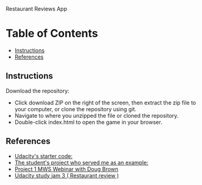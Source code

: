 Restaurant Reviews App


# Table of Contents

* [Instructions](#instructions)
* [References](#references)

## Instructions

Download the repository:

* Click download ZIP on the right of the screen, then extract the zip file to your computer, or clone the repository using git.
* Navigate to where you unzipped the file or cloned the repository.
* Double-click index.html to open the game in your browser.

## References

* [Udacity's starter code:](https://github.com/udacity/mws-restaurant-stage-1)
* [The student's project who served me as an example:](https://github.com/stearruda/fend-restaurant-reviews-app)
* [Project 1 MWS Webinar with Doug Brown](https://www.youtube.com/watch?v=92dtrNU1GQc&t=1s)
* [Udacity study jam 3 ( Restaurant review )](https://www.youtube.com/watch?v=TxXwlOAXUko&t=1s)
